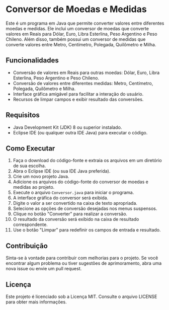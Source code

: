 # Conversor de Moedas e Medidas

Este é um programa em Java que permite converter valores entre diferentes moedas e medidas. Ele inclui um conversor de moedas que converte valores em Reais para Dólar, Euro, Libra Esterlina, Peso Argentino e Peso Chileno. Além disso, também possui um conversor de medidas que converte valores entre Metro, Centímetro, Polegada, Quilômetro e Milha.

## Funcionalidades

- Conversão de valores em Reais para outras moedas: Dólar, Euro, Libra Esterlina, Peso Argentino e Peso Chileno.
- Conversão de valores entre diferentes medidas: Metro, Centímetro, Polegada, Quilômetro e Milha.
- Interface gráfica amigável para facilitar a interação do usuário.
- Recursos de limpar campos e exibir resultado das conversões.

## Requisitos

- Java Development Kit (JDK) 8 ou superior instalado.
- Eclipse IDE (ou qualquer outra IDE Java) para executar o código.

## Como Executar

1. Faça o download do código-fonte e extraia os arquivos em um diretório de sua escolha.
2. Abra o Eclipse IDE (ou sua IDE Java preferida).
3. Crie um novo projeto Java.
4. Adicione os arquivos do código-fonte do conversor de moedas e medidas ao projeto.
5. Execute o arquivo `Conversor.java` para iniciar o programa.
6. A interface gráfica do conversor será exibida.
7. Digite o valor a ser convertido na caixa de texto apropriada.
8. Selecione as opções de conversão desejadas nos menus suspensos.
9. Clique no botão "Converter" para realizar a conversão.
10. O resultado da conversão será exibido na caixa de resultado correspondente.
11. Use o botão "Limpar" para redefinir os campos de entrada e resultado.

## Contribuição

Sinta-se à vontade para contribuir com melhorias para o projeto. Se você encontrar algum problema ou tiver sugestões de aprimoramento, abra uma nova issue ou envie um pull request.

## Licença

Este projeto é licenciado sob a Licença MIT. Consulte o arquivo LICENSE para obter mais informações.
